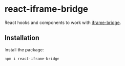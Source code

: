 # react-iframe-bridge

React hooks and components to work with [iframe-bridge](https://github.com/cheminfo/iframe-bridge).

## Installation

Install the package:

```console
npm i react-iframe-bridge
```
